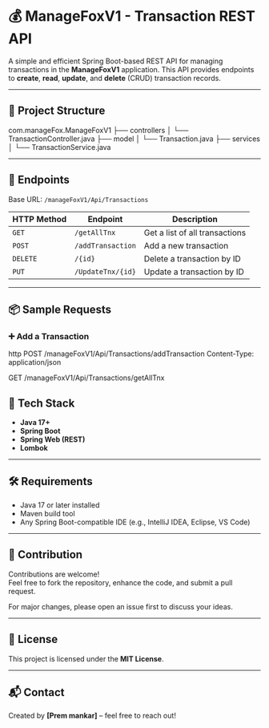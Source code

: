 # 💰 ManageFoxV1 - Transaction REST API

A simple and efficient Spring Boot-based REST API for managing transactions in the **ManageFoxV1** application. This API provides endpoints to **create**, **read**, **update**, and **delete** (CRUD) transaction records.

---

## 📂 Project Structure
com.manageFox.ManageFoxV1
├── controllers
│ └── TransactionController.java
├── model
│ └── Transaction.java
├── services
│ └── TransactionService.java


---

## 🚀 Endpoints

Base URL: `/manageFoxV1/Api/Transactions`

| HTTP Method | Endpoint                        | Description                         |
|-------------|----------------------------------|-------------------------------------|
| `GET`       | `/getAllTnx`                     | Get a list of all transactions      |
| `POST`      | `/addTransaction`                | Add a new transaction               |
| `DELETE`    | `/{id}`                          | Delete a transaction by ID          |
| `PUT`       | `/UpdateTnx/{id}`                | Update a transaction by ID          |

---

## 📦 Sample Requests

### ➕ Add a Transaction
http
POST /manageFoxV1/Api/Transactions/addTransaction
Content-Type: application/json

GET /manageFoxV1/Api/Transactions/getAllTnx

## 🧰 Tech Stack

- **Java 17+**
- **Spring Boot**
- **Spring Web (REST)**
- **Lombok**

---

## 🛠 Requirements

- Java 17 or later installed
- Maven build tool
- Any Spring Boot-compatible IDE (e.g., IntelliJ IDEA, Eclipse, VS Code)

---

## 🤝 Contribution

Contributions are welcome!  
Feel free to fork the repository, enhance the code, and submit a pull request.

For major changes, please open an issue first to discuss your ideas.

---

## 📄 License

This project is licensed under the **MIT License**.

---

## 📬 Contact

Created by **[Prem mankar]** – feel free to reach out!

